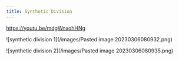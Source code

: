 ```yaml
---
title: Synthetic Division
---
```

https://youtu.be/mdgWnxohHNg

![synthetic division 1](/images/Pasted image 20230306080932.png)

![synthetic division 2](/images/Pasted image 20230306080935.png)

